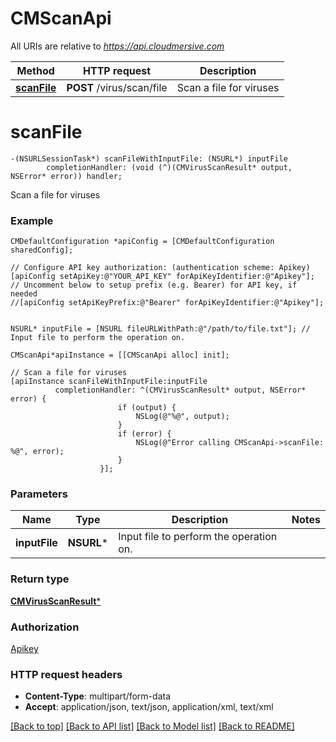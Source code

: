 # CMScanApi

All URIs are relative to *https://api.cloudmersive.com*

Method | HTTP request | Description
------------- | ------------- | -------------
[**scanFile**](CMScanApi.md#scanfile) | **POST** /virus/scan/file | Scan a file for viruses


# **scanFile**
```objc
-(NSURLSessionTask*) scanFileWithInputFile: (NSURL*) inputFile
        completionHandler: (void (^)(CMVirusScanResult* output, NSError* error)) handler;
```

Scan a file for viruses

### Example 
```objc
CMDefaultConfiguration *apiConfig = [CMDefaultConfiguration sharedConfig];

// Configure API key authorization: (authentication scheme: Apikey)
[apiConfig setApiKey:@"YOUR_API_KEY" forApiKeyIdentifier:@"Apikey"];
// Uncomment below to setup prefix (e.g. Bearer) for API key, if needed
//[apiConfig setApiKeyPrefix:@"Bearer" forApiKeyIdentifier:@"Apikey"];


NSURL* inputFile = [NSURL fileURLWithPath:@"/path/to/file.txt"]; // Input file to perform the operation on.

CMScanApi*apiInstance = [[CMScanApi alloc] init];

// Scan a file for viruses
[apiInstance scanFileWithInputFile:inputFile
          completionHandler: ^(CMVirusScanResult* output, NSError* error) {
                        if (output) {
                            NSLog(@"%@", output);
                        }
                        if (error) {
                            NSLog(@"Error calling CMScanApi->scanFile: %@", error);
                        }
                    }];
```

### Parameters

Name | Type | Description  | Notes
------------- | ------------- | ------------- | -------------
 **inputFile** | **NSURL***| Input file to perform the operation on. | 

### Return type

[**CMVirusScanResult***](CMVirusScanResult.md)

### Authorization

[Apikey](../README.md#Apikey)

### HTTP request headers

 - **Content-Type**: multipart/form-data
 - **Accept**: application/json, text/json, application/xml, text/xml

[[Back to top]](#) [[Back to API list]](../README.md#documentation-for-api-endpoints) [[Back to Model list]](../README.md#documentation-for-models) [[Back to README]](../README.md)

